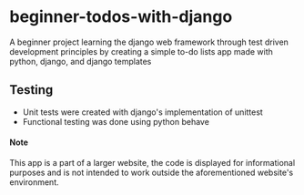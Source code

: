 # beginner-todos-with-django
A beginner project learning the django web framework through test driven development principles by creating a simple to-do lists app made with python, django, and django templates

## Testing
- Unit tests were created with django's implementation of unittest
- Functional testing was done using python behave

#### Note
This app is a part of a larger website, the code is displayed for informational purposes and is not intended to work outside the aforementioned website's environment.


